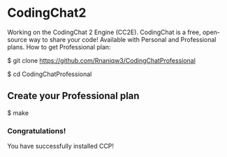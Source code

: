 # CodingChat2
Working on the CodingChat 2 Engine (CC2E).
CodingChat is a free, open-source way to share your code! Available with Personal and Professional plans.
How to get Professional plan:


$ git clone https://github.com/Rnaniqw3/CodingChatProfessional

$ cd CodingChatProfessional
## Create your Professional plan


$ make
### Congratulations!
You have successfully installed CCP!

